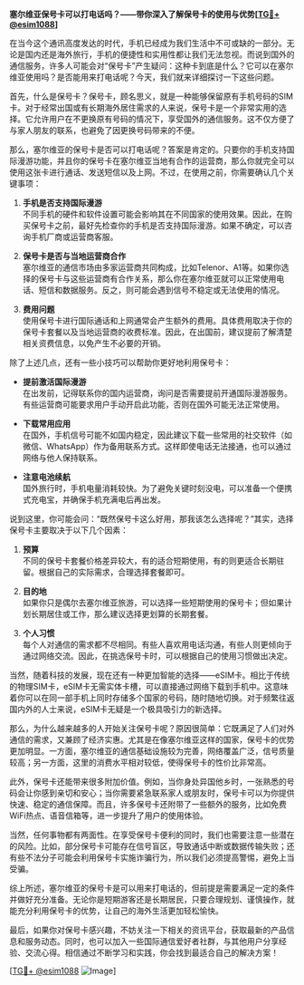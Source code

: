 **塞尔维亚保号卡可以打电话吗？——带你深入了解保号卡的使用与优势[[TG💪+ @esim1088](https://t.me/s/esim1088)]**

在当今这个通讯高度发达的时代，手机已经成为我们生活中不可或缺的一部分。无论是国内还是海外旅行，手机的便捷性和实用性都让我们无法忽视。而说到国外的通信服务，许多人可能会对“保号卡”产生疑问：这种卡到底是什么？它可以在塞尔维亚使用吗？是否能用来打电话呢？今天，我们就来详细探讨一下这些问题。

首先，什么是保号卡？保号卡，顾名思义，就是一种能够保留原有手机号码的SIM卡。对于经常出国或有长期海外居住需求的人来说，保号卡是一个非常实用的选择。它允许用户在不更换原有号码的情况下，享受国外的通信服务。这不仅方便了与家人朋友的联系，也避免了因更换号码带来的不便。

那么，塞尔维亚的保号卡是否可以打电话呢？答案是肯定的。只要你的手机支持国际漫游功能，并且你的保号卡在塞尔维亚当地有合作的运营商，那么你就完全可以使用这张卡进行通话、发送短信以及上网。不过，在使用之前，你需要确认几个关键事项：

1. **手机是否支持国际漫游**  
   不同手机的硬件和软件设置可能会影响其在不同国家的使用效果。因此，在购买保号卡之前，最好先检查你的手机是否支持国际漫游。如果不确定，可以咨询手机厂商或运营商客服。

2. **保号卡是否与当地运营商合作**  
   塞尔维亚的通信市场由多家运营商共同构成，比如Telenor、A1等。如果你选择的保号卡与这些运营商有合作关系，那么你在塞尔维亚就可以正常使用电话、短信和数据服务。反之，则可能会遇到信号不稳定或无法使用的情况。

3. **费用问题**  
   使用保号卡进行国际通话和上网通常会产生额外的费用。具体费用取决于你的保号卡套餐以及当地运营商的收费标准。因此，在出国前，建议提前了解清楚相关资费信息，以免产生不必要的开销。

除了上述几点，还有一些小技巧可以帮助你更好地利用保号卡：

- **提前激活国际漫游**  
  在出发前，记得联系你的国内运营商，询问是否需要提前开通国际漫游服务。有些运营商可能要求用户手动开启此功能，否则在国外可能无法正常使用。

- **下载常用应用**  
  在国外，手机信号可能不如国内稳定，因此建议下载一些常用的社交软件（如微信、WhatsApp）作为备用联系方式。这样即使电话无法接通，也可以通过网络与他人保持联系。

- **注意电池续航**  
  国外旅行时，手机电量消耗较快。为了避免关键时刻没电，可以准备一个便携式充电宝，并确保手机充满电后再出发。

说到这里，你可能会问：“既然保号卡这么好用，那我该怎么选择呢？”其实，选择保号卡主要取决于以下几个因素：

1. **预算**  
   不同的保号卡套餐价格差异较大，有的适合短期使用，有的则更适合长期驻留。根据自己的实际需求，合理选择套餐即可。

2. **目的地**  
   如果你只是偶尔去塞尔维亚旅游，可以选择一些短期使用的保号卡；但如果计划长期居住或工作，那么建议选择更划算的长期套餐。

3. **个人习惯**  
   每个人对通信的需求都不尽相同。有些人喜欢用电话沟通，有些人则更倾向于通过网络交流。因此，在挑选保号卡时，可以根据自己的使用习惯做出决定。

当然，随着科技的发展，现在还有一种更加智能的选择——eSIM卡。相比于传统的物理SIM卡，eSIM卡无需实体卡槽，可以直接通过网络下载到手机中。这意味着你可以在同一部手机上同时存储多个国家的号码，随时随地切换。对于频繁往返国内外的人士来说，eSIM卡无疑是一个极具吸引力的新选择。

那么，为什么越来越多的人开始关注保号卡呢？原因很简单：它既满足了人们对外通信的需求，又兼顾了经济实惠。尤其是在像塞尔维亚这样的国家，保号卡的优势更加明显。一方面，塞尔维亚的通信基础设施较为完善，网络覆盖广泛，信号质量较高；另一方面，这里的消费水平相对较低，使得保号卡的性价比非常高。

此外，保号卡还能带来很多附加价值。例如，当你身处异国他乡时，一张熟悉的号码会让你感到亲切和安心；当你需要紧急联系家人或朋友时，保号卡可以为你提供快速、稳定的通信保障。而且，许多保号卡还附带了一些额外的服务，比如免费WiFi热点、语音信箱等，进一步提升了用户的使用体验。

当然，任何事物都有两面性。在享受保号卡便利的同时，我们也需要注意一些潜在的风险。比如，部分保号卡可能存在信号盲区，导致通话中断或数据传输失败；还有些不法分子可能会利用保号卡实施诈骗行为，所以我们必须提高警惕，避免上当受骗。

综上所述，塞尔维亚的保号卡是可以用来打电话的，但前提是需要满足一定的条件并做好充分准备。无论你是短期游客还是长期居民，只要合理规划、谨慎操作，就能充分利用保号卡的优势，让自己的海外生活更加轻松愉快。

最后，如果你对保号卡感兴趣，不妨关注一下相关的资讯平台，获取最新的产品信息和服务动态。同时，也可以加入一些国际通信爱好者社群，与其他用户分享经验、交流心得。相信通过不断学习和实践，你会找到最适合自己的解决方案！

[[TG💪+ @esim1088](https://t.me/s/esim1088) ![Image](https://i.postimg.cc/4NQfJmqS/Snipaste-2025-05-13-00-14-12.png)]